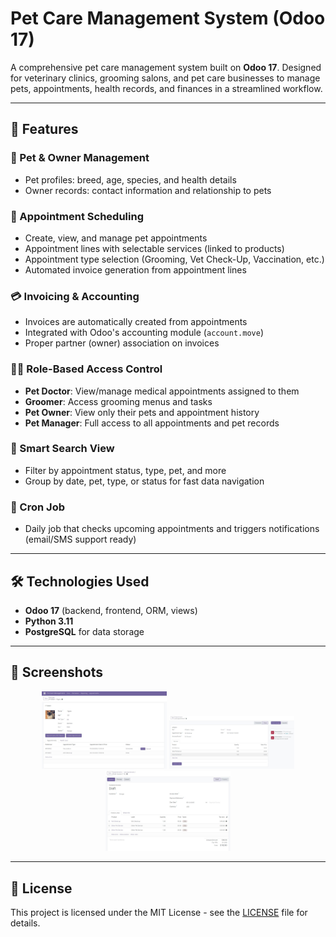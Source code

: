 # Pet Care Management System (Odoo 17)

A comprehensive pet care management system built on **Odoo 17**. Designed for veterinary clinics, grooming salons, and pet care businesses to manage pets, appointments, health records, and finances in a streamlined workflow.

---

## 🚀 Features

### 🐾 Pet & Owner Management
- Pet profiles: breed, age, species, and health details
- Owner records: contact information and relationship to pets

### 📅 Appointment Scheduling
- Create, view, and manage pet appointments
- Appointment lines with selectable services (linked to products)
- Appointment type selection (Grooming, Vet Check-Up, Vaccination, etc.)
- Automated invoice generation from appointment lines

### 💳 Invoicing & Accounting
- Invoices are automatically created from appointments
- Integrated with Odoo's accounting module (`account.move`)
- Proper partner (owner) association on invoices

### 🧑‍💼 Role-Based Access Control
- **Pet Doctor**: View/manage medical appointments assigned to them
- **Groomer**: Access grooming menus and tasks
- **Pet Owner**: View only their pets and appointment history
- **Pet Manager**: Full access to all appointments and pet records

### 🔎 Smart Search View
- Filter by appointment status, type, pet, and more
- Group by date, pet, type, or status for fast data navigation

### 🔁 Cron Job
- Daily job that checks upcoming appointments and triggers notifications (email/SMS support ready)

---

## 🛠️ Technologies Used
- **Odoo 17** (backend, frontend, ORM, views)
- **Python 3.11**
- **PostgreSQL** for data storage

---

## 📸 Screenshots
<p align='center'>
  <img src="https://github.com/georgegozal/Pet-Care-Management/blob/main/pet_care_management/static/src/image/pet_form.jpg" width="200" >
  <img src="https://github.com/georgegozal/Pet-Care-Management/blob/main/pet_care_management/static/src/image/appointment_form.jpg" width="200" >
  <img src="https://github.com/georgegozal/Pet-Care-Management/blob/main/pet_care_management/static/src/image/invoice_form.jpg" width="200" >
</p>

---

## 📄 License
This project is licensed under the MIT License - see the [LICENSE](LICENSE) file for details.

